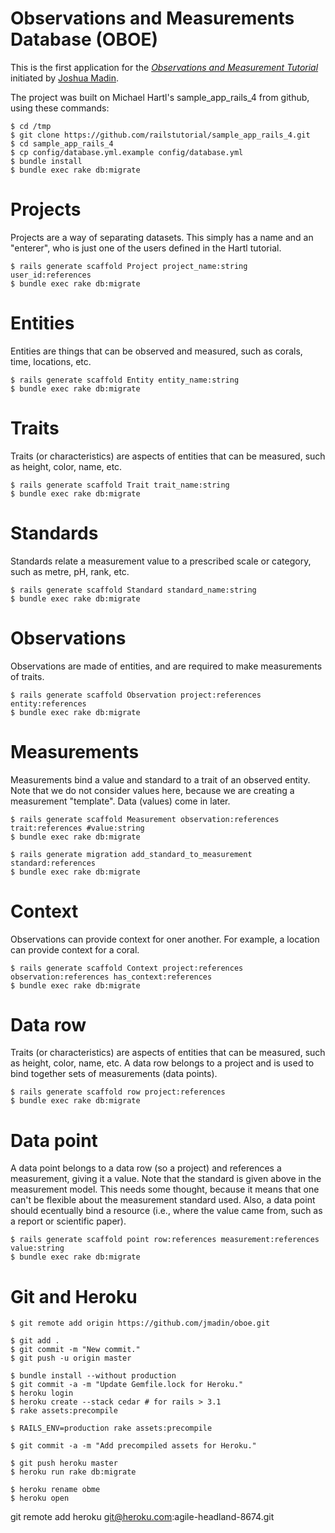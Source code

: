 # Observations and Measurements Database (OBOE)

This is the first application for the
[*Observations and Measurement Tutorial*](http://railstutorial.org/)
initiated by [Joshua Madin](http://acropora.bio.mq.edu.au/joshua-madin).

The project was built on Michael Hartl's sample_app_rails_4 from github, using these commands:

    $ cd /tmp
    $ git clone https://github.com/railstutorial/sample_app_rails_4.git
    $ cd sample_app_rails_4
    $ cp config/database.yml.example config/database.yml
    $ bundle install
    $ bundle exec rake db:migrate

# Projects

Projects are a way of separating datasets.  This simply has a name and an "enterer", who is just one of the users defined in the Hartl tutorial.

    $ rails generate scaffold Project project_name:string user_id:references
    $ bundle exec rake db:migrate

# Entities

Entities are things that can be observed and measured, such as corals, time, locations, etc.
  
    $ rails generate scaffold Entity entity_name:string
    $ bundle exec rake db:migrate

# Traits

Traits (or characteristics) are aspects of entities that can be measured, such as height, color, name, etc.

    $ rails generate scaffold Trait trait_name:string
    $ bundle exec rake db:migrate

# Standards

Standards relate a measurement value to a prescribed scale or category, such as metre, pH, rank, etc.

    $ rails generate scaffold Standard standard_name:string
    $ bundle exec rake db:migrate

# Observations

Observations are made of entities, and are required to make measurements of traits.

    $ rails generate scaffold Observation project:references entity:references
    $ bundle exec rake db:migrate

# Measurements

Measurements bind a value and standard to a trait of an observed entity.  Note that we do not consider values here, because we are creating a measurement "template".  Data (values) come in later.

    $ rails generate scaffold Measurement observation:references trait:references #value:string
    $ bundle exec rake db:migrate

    $ rails generate migration add_standard_to_measurement standard:references
    $ bundle exec rake db:migrate

# Context

Observations can provide context for oner another.  For example, a location can provide context for a coral.

    $ rails generate scaffold Context project:references observation:references has_context:references
    $ bundle exec rake db:migrate

# Data row

Traits (or characteristics) are aspects of entities that can be measured, such as height, color, name, etc.  A data row belongs to a project and is used to bind together sets of measurements (data points).

    $ rails generate scaffold row project:references
    $ bundle exec rake db:migrate

# Data point

A data point belongs to a data row (so a project) and references a measurement, giving it a value.  Note that the standard is given above in the measurement model.  This needs some thought, because it means that one can't be flexible about the measurement standard used.  Also, a data point should ecentually bind a resource (i.e., where the value came from, such as a report or scientific paper).

    $ rails generate scaffold point row:references measurement:references value:string
    $ bundle exec rake db:migrate


# Git and Heroku

    $ git remote add origin https://github.com/jmadin/oboe.git

    $ git add .
    $ git commit -m "New commit."
    $ git push -u origin master

    $ bundle install --without production
    $ git commit -a -m "Update Gemfile.lock for Heroku."
    $ heroku login
    $ heroku create --stack cedar # for rails > 3.1
    $ rake assets:precompile
    
    $ RAILS_ENV=production rake assets:precompile
    
    $ git commit -a -m "Add precompiled assets for Heroku."

    $ git push heroku master
    $ heroku run rake db:migrate

    $ heroku rename obme
    $ heroku open


git remote add heroku git@heroku.com:agile-headland-8674.git